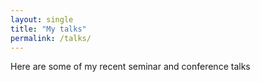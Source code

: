 ```yaml
---
layout: single
title: "My talks"
permalink: /talks/
---
```

Here are some of my recent seminar and conference talks
